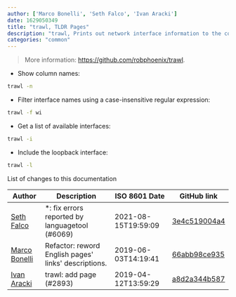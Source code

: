 ```yaml
---
author: ['Marco Bonelli', 'Seth Falco', 'Ivan Aracki']
date: 1629050349
title: "trawl, TLDR Pages"
description: "trawl, Prints out network interface information to the console, much like ifconfig/ipconfig/ip/ifdata."
categories: "common"
---
```

> More information: <https://github.com/robphoenix/trawl>.

- Show column names:

```bash
trawl -n
```

- Filter interface names using a case-insensitive regular expression:

```bash
trawl -f wi
```

- Get a list of available interfaces:

```bash
trawl -i
```

- Include the loopback interface:

```bash
trawl -l
```
List of changes to this documentation


Author | Description | ISO 8601 Date | GitHub link
------|-----|-----|-----
[Seth Falco](mailto:seth@falco.fun) | *: fix errors reported by languagetool (#6069) | 2021-08-15T19:59:09 | [3e4c519004a4](https://github.com/tldr-pages/tldr/commit/3e4c519004a471c861cdc609fd7239ee3355671c)
[Marco Bonelli](mailto:marco@mebeim.net) | Refactor: reword English pages' links' descriptions. | 2019-06-03T14:19:41 | [66abb98ce935](https://github.com/tldr-pages/tldr/commit/66abb98ce935c0f4516bf30c4d6da72180d5a3ab)
[Ivan Aracki](mailto:aracki.ivan@gmail.com) | trawl: add page (#2893) | 2019-04-12T13:59:29 | [a8d2a344b587](https://github.com/tldr-pages/tldr/commit/a8d2a344b5879b5eb50c1584ac3df67762734a98)


